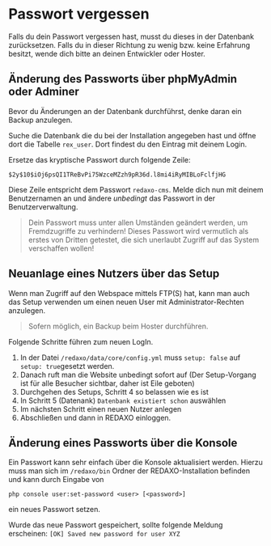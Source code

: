# Passwort vergessen

Falls du dein Passwort vergessen hast, musst du dieses in der Datenbank zurücksetzen. Falls du in dieser Richtung zu wenig bzw. keine Erfahrung besitzt, wende dich bitte an deinen Entwickler oder Hoster.

## Änderung des Passworts über phpMyAdmin oder Adminer

Bevor du Änderungen an der Datenbank durchführst, denke daran ein Backup anzulegen.

Suche die Datenbank die du bei der Installation angegeben hast und öffne dort die Tabelle `rex_user`. Dort findest du den Eintrag mit deinem Login.

Ersetze das kryptische Passwort durch folgende Zeile:

```sha
$2y$10$iOj6psQI1TReBvPi75WzceMZzh9pR36d.l8mi4iRyMIBLoFclfjHG
```

Diese Zeile entspricht dem Passwort `redaxo-cms`. Melde dich nun mit deinem Benutzernamen an und ändere *unbedingt* das Passwort in der Benutzerverwaltung.

> Dein Passwort muss unter allen Umständen geändert werden, um Fremdzugriffe zu verhindern! Dieses Passwort wird vermutlich als erstes von Dritten getestet, die sich unerlaubt Zugriff auf das System verschaffen wollen!

## Neuanlage eines Nutzers über das Setup

Wenn man Zugriff auf den Webspace mittels FTP(S) hat, kann man auch das Setup verwenden um einen neuen User mit Administrator-Rechten anzulegen. 

> Sofern möglich, ein Backup beim Hoster durchführen.

Folgende Schritte führen zum neuen LogIn.

1. In der Datei `/redaxo/data/core/config.yml` muss `setup: false` auf `setup: true`gesetzt werden. 
2. Danach ruft man die Website unbedingt sofort auf (Der Setup-Vorgang ist für alle Besucher sichtbar, daher ist Eile geboten) 
3. Durchgehen des Setups, Schritt 4 so belassen wie es ist
4. In Schritt 5 (Datenank) `Datenbank existiert schon` auswählen
5. Im nächsten Schritt einen neuen Nutzer anlegen 
6. Abschließen und dann in REDAXO einloggen. 


## Änderung eines Passworts über die Konsole

Ein Passwort kann sehr einfach über die Konsole aktualisiert werden. Hierzu muss man sich im `/redaxo/bin` Ordner der REDAXO-Installation befinden und kann durch Eingabe von 
```console
php console user:set-password <user> [<password>]
```
ein neues Passwort setzen.

Wurde das neue Passwort gespeichert, sollte folgende Meldung erscheinen: `[OK] Saved new password for user XYZ`
